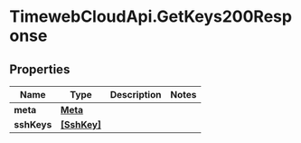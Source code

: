 # TimewebCloudApi.GetKeys200Response

## Properties

Name | Type | Description | Notes
------------ | ------------- | ------------- | -------------
**meta** | [**Meta**](Meta.md) |  | 
**sshKeys** | [**[SshKey]**](SshKey.md) |  | 


